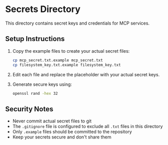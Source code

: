 # Secrets Directory

This directory contains secret keys and credentials for MCP services.

## Setup Instructions

1. Copy the example files to create your actual secret files:
   ```bash
   cp mcp_secret.txt.example mcp_secret.txt
   cp filesystem_key.txt.example filesystem_key.txt
   ```

2. Edit each file and replace the placeholder with your actual secret keys.

3. Generate secure keys using:
   ```bash
   openssl rand -hex 32
   ```

## Security Notes

- Never commit actual secret files to git
- The `.gitignore` file is configured to exclude all `.txt` files in this directory
- Only `.example` files should be committed to the repository
- Keep your secrets secure and don't share them